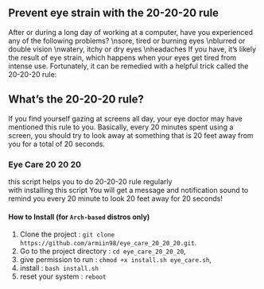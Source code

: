 ## Prevent eye strain with the 20-20-20 rule
After or during a long day of working at a computer, have you experienced any of the following problems?
\nsore, tired or burning eyes
\nblurred or double vision
\nwatery, itchy or dry eyes
\nheadaches
If you have, it’s likely the result of eye strain, which happens when your eyes get tired from intense use. Fortunately, it can be remedied with a helpful trick called the 20-20-20 rule:

## What’s the 20-20-20 rule?
If you find yourself gazing at screens all day, your eye doctor may have mentioned this rule to you. Basically, every 20 minutes spent using a screen, you should try to look away at something that is 20 feet away from you for a total of 20 seconds.

### Eye Care 20 20 20
this script helps you to do 20-20-20 rule regularly</br>
with installing this script You will get a message and notification sound to remind you every 20 minute to look 20 feet away for 20 seconds!  

#### How to Install (for `Arch-based` distros only)
1. Clone the project            : `git clone https://github.com/armiin98/eye_care_20_20_20.git`.
2. Go to the project directory  : `cd eye_care_20_20_20`,
3. give permission to run       : `chmod +x install.sh eye_care.sh`,
4. install                      : `bash install.sh` 
5. reset your system            : `reboot`

